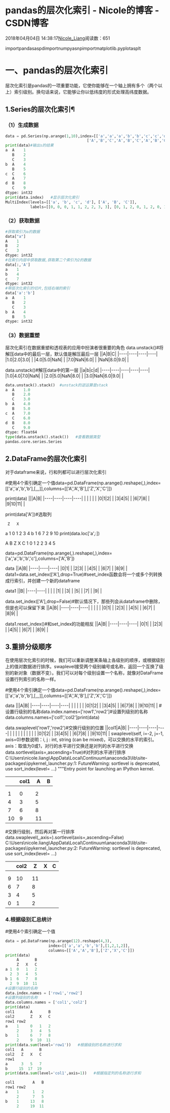 # pandas的层次化索引 - Nicole的博客 - CSDN博客
2018年04月04日 14:38:17[Nicole_Liang](https://me.csdn.net/weixin_39541558)阅读数：651

importpandasaspdimportnumpyasnpimportmatplotlib.pyplotasplt

# 一、pandas的层次化索引
层次化索引是pandas的一项重要功能，它使你能够在一个轴上拥有多个（两个以上）索引级别。换句话来说，它能够让你以低纬度的形式处理高纬度数据。
## 1.Series的层次化索引¶
### （1）生成数据
```python
data = pd.Series(np.arange(1,10),index=[['a','a','a','b','b','c','c','d','d'],
                                    ['A','B','C','A','B','C','A','B','C']])
print(data)#输出s的结果
a  A    1
   B    2
   C    3
b  A    4
   B    5
c  C    6
   A    7
d  B    8
   C    9
dtype: int32
print(data.index)   #显示层次化索引
MultiIndex(levels=[['a', 'b', 'c', 'd'], ['A', 'B', 'C']],
           labels=[[0, 0, 0, 1, 1, 2, 2, 3, 3], [0, 1, 2, 0, 1, 2, 0, 1, 2]])
```
### （2）获取数据

```python
#获取索引为a的数据
data["a"]
A    1
B    2
C    3
dtype: int32
#在索引内层中获取数据,获取第二个索引为2的数据
data[:,'A']
a    1
b    4
c    7
dtype: int32
#带层次化索引的切片,包括右端的索引
data['a':'b']
a  A    1
   B    2
   C    3
b  A    4
   B    5
dtype: int32
```

### （3）数据重塑
层次化索引在数据重塑和透视表的应用中扮演者很重要的角色
data.unstack()#将解压data中的最后一层，默认值是解压最后一层
||A|B|C|
|----|----|----|----|
|1.0|2.0|3.0| |
|4.0|5.0|NaN| |
|7.0|NaN|6.0| |
|NaN|8.0|9.0| |

data.unstack()#解压data中的第一层
||a|b|c|d|
|----|----|----|----|----|
|1.0|4.0|7.0|NaN| |
|2.0|5.0|NaN|8.0| |
|3.0|NaN|6.0|9.0| |
```python
data.unstack().stack()  #unstack的逆运算是stack
a  A    1.0
   B    2.0
   C    3.0
b  A    4.0
   B    5.0
c  A    7.0
   C    6.0
d  B    8.0
   C    9.0
dtype: float64
type(data.unstack().stack())   #查看数据类型
pandas.core.series.Series
```

## 2.DataFrame的层次化索引
对于dataframe来说，行和列都可以进行层次化索引

#使用4个索引确定一个值data=pd.DataFrame(np.arange().reshape(,),index=[['a','a','b','b'],[,,,]],columns=[['A','A','B'],['Z','X','C']])

print(data)
|||A|B|
|----|----|----|----|
| | | | |
|0|1|2| |
|3|4|5| |
|6|7|8| |
|9|10|11| |

print(data['A'])#选取列

     Z   X
a 1  0   1
  2  3   4
b 1  6   7
  2  9  10
print(data.loc['a',:])

   A     B
   Z  X  C
1  0  1  2
2  3  4  5

data=pd.DataFrame(np.arange(,).reshape(,),index=['a','a','b','b','c'],columns=['A','B'])

data
||A|B|
|----|----|----|
|0|1| |
|2|3| |
|4|5| |
|6|7| |
|8|9| |
data1=data.set_index(['A'],drop=True)#seet_index函数会将一个或多个列转换成行索引，并创建一个新的dataframe

data1
||B|
|----|----|
| | |
|1| |
|3| |
|5| |
|7| |
|9| |

data.set_index(['A'],drop=False)#默认情况下，那些列会从dataframe中删除，但是也可以保留下来
||A|B|
|----|----|----|
| | | |
|0|1| |
|2|3| |
|4|5| |
|6|7| |
|8|9| |

data1.reset_index()#和set_index的功能相反
||A|B|
|----|----|----|
|0|1| |
|2|3| |
|4|5| |
|6|7| |
|8|9| |

## 3.重排分级顺序
在使用层次化索引的时候，我们可以重新调整某条轴上各级别的顺序，或根据级别上的值对数据进行排序。swaplevel接受两个级别编号或名称，返回一个互换了级别的新对象（数据不变）。我们可以对每个级别设置一个名称，就像对DataFrame设置行列索引的名称一样。

#使用4个索引确定一个值data=pd.DataFrame(np.arange().reshape(,),index=[['a','a','b','b'],[,,,]],columns=[['A','A','B'],['Z','X','C']])

data
|||A|B|
|----|----|----|----|
| | | | |
|0|1|2| |
|3|4|5| |
|6|7|8| |
|9|10|11| |
#设置行级别的名称data.index.names=['row1','row2']#设置列级别的名称data.columns.names=['col1','col2']print(data)

data.swaplevel('row1','row2')#交换行级别的位置
||col1|A|B|
|----|----|----|----|
| | | | |
| | | | |
|0|1|2| |
|3|4|5| |
|6|7|8| |
|9|10|11| |
swaplevel(self, i=-2, j=-1, axis=0)参数说明：i, j : int, string (can be mixed)，可以交换的水平的索引。        axis：取值为0或1，对行的水平进行交换还是对列的水平进行交换
data.sortlevel(axis=,ascending=True)#对列的水平进行排序
C:\Users\nicole.liang\AppData\Local\Continuum\anaconda3\lib\site-packages\ipykernel_launcher.py:1: FutureWarning: sortlevel is deprecated, use sort_index(level= ...)
  """Entry point for launching an IPython kernel.

||col1|A|B|
|----|----|----|----|
| | | | |
| | | | |
|1|0|2| |
|4|3|5| |
|7|6|8| |
|10|9|11| |

#交换行级别，然后再对第一行排序data.swaplevel(,,axis=).sortlevel(axis=,ascending=False)
C:\Users\nicole.liang\AppData\Local\Continuum\anaconda3\lib\site-packages\ipykernel_launcher.py:2: FutureWarning: sortlevel is deprecated, use sort_index(level= ...)
  

||col2|Z|X|C|
|----|----|----|----|----|
| | | | | |
| | | | | |
|9|10|11| | |
|6|7|8| | |
|3|4|5| | |
|0|1|2| | |

### 4.根据级别汇总统计

#使用4个索引确定一个值
```python
data = pd.DataFrame(np.arange(12).reshape(4,3),
                   index=[['a','a','b','b'],[1,2,1,2]],
                   columns=[['A','A','B'],['Z','X','C']])  
print(data)
     A       B
     Z   X   C
a 1  0   1   2
  2  3   4   5
b 1  6   7   8
  2  9  10  11
#设置行级别的名称
data.index.names = ['row1','row2']   
#设置列级别的名称
data.columns.names = ['col1','col2']
print(data)
col1       A       B
col2       Z   X   C
row1 row2           
a    1     0   1   2
     2     3   4   5
b    1     6   7   8
     2     9  10  11
print(data.sum(level='row1'))   #根据级别的名称进行求和
col1   A       B
col2   Z   X   C
row1            
a      3   5   7
b     15  17  19
print(data.sum(level='col1',axis=1))   #根据指定列的名称进行求和
```

```python
col1        A   B
row1 row2        
a    1      1   2
     2      7   5
b    1     13   8
     2     19  11
```

